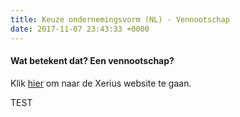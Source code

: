 ```yaml
---
title: Keuze ondernemingsvorm (NL) - Vennootschap
date: 2017-11-07 23:43:33 +0000
---
```

#### Wat betekent dat? Een vennootschap?

Klik [hier](http://www.xerius.be) om naar de Xerius website te gaan.

TEST